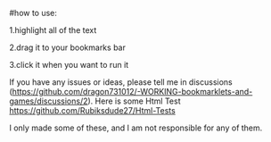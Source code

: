 #how to use:

1.highlight all of the text

2.drag it to your bookmarks bar

3.click it when you want to run it

If you have any issues or ideas, please tell me in discussions (https://github.com/dragon731012/-WORKING-bookmarklets-and-games/discussions/2).
Here is some Html Test https://github.com/Rubiksdude27/Html-Tests

I only made some of these, and I am not responsible for any of them.
